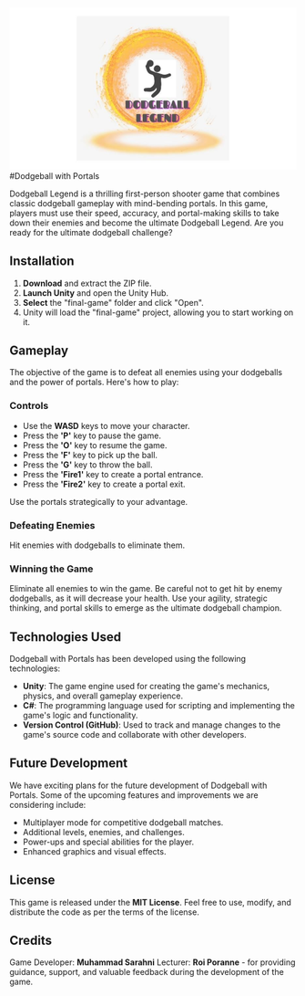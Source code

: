 
![](https://github.com/muhammadser1/DODGEBALL-LEGEND/blob/main/dodge.jpg)
#Dodgeball with Portals

Dodgeball Legend is a thrilling first-person shooter game that combines classic dodgeball gameplay with mind-bending portals. In this game, players must use their speed, accuracy, and portal-making skills to take down their enemies and become the ultimate Dodgeball Legend. Are you ready for the ultimate dodgeball challenge?

## Installation

1. **Download** and extract the ZIP file.
2. **Launch Unity** and open the Unity Hub.
3. **Select** the "final-game" folder and click "Open".
4. Unity will load the "final-game" project, allowing you to start working on it.

## Gameplay

The objective of the game is to defeat all enemies using your dodgeballs and the power of portals. Here's how to play:

### Controls

- Use the **WASD** keys to move your character.
- Press the **'P'** key to pause the game.
- Press the **'O'** key to resume the game.
- Press the **'F'** key to pick up the ball.
- Press the **'G'** key to throw the ball.
- Press the **'Fire1'** key to create a portal entrance.
- Press the **'Fire2'** key to create a portal exit.

Use the portals strategically to your advantage.

### Defeating Enemies

Hit enemies with dodgeballs to eliminate them.

### Winning the Game

Eliminate all enemies to win the game. Be careful not to get hit by enemy dodgeballs, as it will decrease your health. Use your agility, strategic thinking, and portal skills to emerge as the ultimate dodgeball champion.

## Technologies Used

Dodgeball with Portals has been developed using the following technologies:

- **Unity**: The game engine used for creating the game's mechanics, physics, and overall gameplay experience.
- **C#**: The programming language used for scripting and implementing the game's logic and functionality.
- **Version Control (GitHub)**: Used to track and manage changes to the game's source code and collaborate with other developers.

## Future Development

We have exciting plans for the future development of Dodgeball with Portals. Some of the upcoming features and improvements we are considering include:

- Multiplayer mode for competitive dodgeball matches.
- Additional levels, enemies, and challenges.
- Power-ups and special abilities for the player.
- Enhanced graphics and visual effects.

## License

This game is released under the **MIT License**. Feel free to use, modify, and distribute the code as per the terms of the license.

## Credits

Game Developer: **Muhammad Sarahni**
Lecturer: **Roi Poranne** - for providing guidance, support, and valuable feedback during the development of the game.

